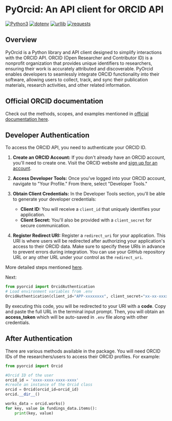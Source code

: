 # PyOrcid: An API client for ORCID API

[![Python3](https://img.shields.io/badge/Python3-%233776AB.svg?style=flat-square&logo=python&logoColor=white)](https://www.python.org/)
[![dotenv](https://img.shields.io/badge/dotenv-%230a9e0a.svg?style=flat-square)](https://pypi.org/project/python-dotenv/)
[![urllib](https://img.shields.io/badge/urllib-%233776AB.svg?style=flat-square&logo=python&logoColor=white)](https://docs.python.org/3/library/urllib.html)
[![requests](https://img.shields.io/badge/requests-%233776AB.svg?style=flat-square&logo=python&logoColor=white)](https://docs.python-requests.org/en/master/)


## Overview

PyOrcid is a Python library and API client designed to simplify interactions with the ORCID API. ORCID (Open Researcher and Contributor ID) is a nonprofit organization that provides unique identifiers to researchers, ensuring their work is accurately attributed and discoverable. PyOrcid enables developers to seamlessly integrate ORCID functionality into their software, allowing users to collect, track, and sync their publication materials, research activities, and other related information.

## Official ORCID documentation

Check out the methods, scopes, and examples mentioned in [official documentation here](https://info.orcid.org/documentation/).

## Developer Authentication

To access the ORCID API, you need to authenticate your ORCID ID. 

1. **Create an ORCID Account:** If you don't already have an ORCID account, you'll need to create one. Visit the ORCID website and [sign up for an account](https://orcid.org/register).

2. **Access Developer Tools:** Once you've logged into your ORCID account, navigate to "Your Profile." From there, select "Developer Tools."

3. **Obtain Client Credentials:** In the Developer Tools section, you'll be able to generate your developer credentials:
   - **Client ID:** You will receive a `client_id` that uniquely identifies your application.
   - **Client Secret:** You'll also be provided with a `client_secret` for secure communication.

4. **Register Redirect URI:** Register a `redirect_uri` for your application. This URI is where users will be redirected after authorizing your application's access to their ORCID data. Make sure to specify these URIs in advance to prevent errors during integration. You can use your GitHub repository URL or any other URL under your control as the `redirect_uri`.

More detailed steps mentioned [here](https://info.orcid.org/ufaqs/how-do-i-register-a-public-api-client/).

Next:
```python
from pyorcid import OrcidAuthentication
# Load environment variables from .env
OrcidAuthentication(client_id="APP-xxxxxxxx", client_secret="xx-xx-xxxx-xxx", redirect_uri="https://github.com/user")
```

By executing this code, you will be redirected to your URI with a **code**. Copy and paste the full URL in the terminal input prompt. Then, you will obtain an **access_token** which will be auto-saved in `.env` file along with other credentials.

## After Authentication

There are various methods available in the package. You will need ORCID IDs of the researchers/users to access their ORCID profiles. For example:

```python
from pyorcid import Orcid

#Orcid ID of the user
orcid_id = 'xxxx-xxxx-xxxx-xxxx'
#create an instance of the Orcid class
orcid = Orcid(orcid_id=orcid_id)
orcid.__dir__()
```
```python
works_data = orcid.works()
for key, value in fundings_data.items():
    print(key, value)
```